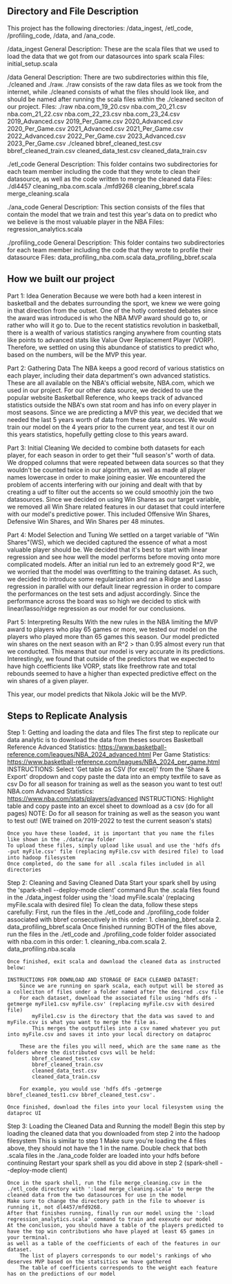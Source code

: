 ## Directory and File Description

This project has the following directories: /data_ingest, /etl_code, /profiling_code, /data, and /ana_code.

/data_ingest
    General Description:
        These are the scala files that we used to load the data that we got from our datasources into spark scala
    Files:
        initial_setup.scala

/data
    General Description:
        There are two subdirectories within this file, ./cleaned and ./raw. ./raw consists of the raw data files as we took from the internet,
        while ./cleaned consists of what the files should look like, and should be named after running the scala files within the ./cleaned seciton 
        of our project. 
    Files:
        ./raw
            nba.com_19_20.csv
            nba.com_20_21.csv
            nba.com_21_22.csv
            nba.com_22_23.csv
            nba.com_23_24.csv
            2019_Advanced.csv
            2019_Per_Game.csv
            2020_Advanced.csv
            2020_Per_Game.csv
            2021_Advanced.csv
            2021_Per_Game.csv
            2022_Advanced.csv
            2022_Per_Game.csv
            2023_Advanced.csv
            2023_Per_Game.csv
        ./cleaned
            bbref_cleaned_test.csv
            bbref_cleaned_train.csv
            cleaned_data_test.csv
            cleaned_data_train.csv
            

./etl_code
    General Description:
        This folder contains two subdirectories for each team member including the code that they wrote to clean their datasource, as well as the code written to merge the cleaned data
    Files:
        ./dl4457
            cleaning_nba.com.scala
        ./mfd9268
            cleaning_bbref.scala
        merge_cleaning.scala


./ana_code
    General Description:
        This section consists of the files that contain the model that we train and test this year's data on to predict who we believe is the most valuable player in the NBA
    Files:
        regression_analytics.scala

./profiling_code
    General Description:
        This folder contains two subdirectories for each team member including the code that they wrote to profile their datasource
    Files:
        data_profiling_nba.com.scala
        data_profiling_bbref.scala


## How we built our project

Part 1: Idea Generation 
    Because we were both had a keen interest in basketball and the debates surrounding the sport, we knew we were going in that direction from the outset. One of the hotly contested debates 
    since the award was introduced is who the NBA MVP award should go to, or rather who will it go to. Due to the recent statistics revolution in basketball, there is a wealth of various statistics 
    ranging anywhere from counting stats like points to advanced stats like Value Over Replacement Player (VORP). Therefore, we settled on using this abundance of statistics to predict who, based on 
    the numbers, will be the MVP this year.

Part 2: Gathering Data
    The NBA keeps a good record of various statistics on each player, including their data department's own advanced statistics. These are all available on the NBA's official website, NBA.com, which we
    used in our project. For our other data source, we decided to use the popular website Basketball Reference, who keeps track of advanced statistics outside the NBA's own stat room and has info on every player 
    in most seasons. Since we are predicting a MVP this year, we decided that we needed the last 5 years worth of data from these data sources. We would train our model on the 4 years prior to the current year, 
    and test it our on this years statistics, hopefully getting close to this years award.

Part 3: Initial Cleaning
    We decided to combine both datasets for each player, for each season in order to get their "full season's" worth of data. We dropped columns that were repeated between data sources so that they wouldn't be counted
    twice in our algorithm, as well as made all player names lowercase in order to make joining easier. We encountered the problem of accents interfering with our joining and dealt with that by creating a udf to filter out 
    the accents so we could smoothly join the two datasources. Since we decided on using Win Shares as our target variable, we removed all Win Share related features in our dataset that could interfere with our model's predictive 
    power. This included Offensive Win Shares, Defensive Win Shares, and Win Shares per 48 minutes. 

Part 4: Model Selection and Tuning
    We settled on a target variable of "Win Shares"(WS), which we decided captured the essence of what a most valuable player should be. We decided that it's best to start with linear regression and see how well the 
    model performs before moving onto more complicated models. After an initial run led to an extremely good R^2, we we worried that the model was overfitting to the training dataset. As such, we decided to introduce some 
    regularization and ran a Ridge and Lasso regression in parallel with our default linear regression in order to compare the performances on the test sets and adjust accordingly. Since the performance across the board was so high 
    we decided to stick with linear/lasso/ridge regression as our model for our conclusions.

Part 5: Interpreting Results
    With the new rules in the NBA limiting the MVP award to players who play 65 games or more, we tested our model on the players who played more than 65 games this season. Our model predicted win shares on the next season with an 
    R^2 > than 0.95 almost every run that we conducted. This means that our model is very accurate in its predictions. Interestingly, we found that outside of the predictors that we expected to have high coefficients like VORP, stats like 
    freethrow rate and total rebounds seemed to have a higher than expected predictive effect on the win shares of a given player.

This year, our model predicts that Nikola Jokic will be the MVP.
    

## Steps to Replicate Analysis

Step 1: Getting and loading the data and files 
    The first step to replicate our data analytic is to download the data from theses sources 
        Basketball Reference
            Advanced Statistics: https://www.basketball-reference.com/leagues/NBA_2024_advanced.html
            Per Game Statistics: https://www.basketball-reference.com/leagues/NBA_2024_per_game.html
            INSTRUCTIONS:
                Select 'Get table as CSV (for excel)' from the 'Share & Export' dropdown and copy paste the data into an empty textfile to save as csv
                Do for all season for training as well as the season you want to test out! 
        NBA.com 
            Advanced Statistics: https://www.nba.com/stats/players/advanced
            INSTRUCTIONS: Highlight table and copy paste into an excel sheet to download as a csv (do for all pages)
        NOTE: Do for all season for training as well as the season you want to test out! (WE trained on 2019-2022 to test the current season's stats)
    
    Once you have these loaded, it is important that you name the files like shown in the ./data/raw folder
    To upload these files, simply upload like usual and use the 'hdfs dfs -put myFile.csv' file (replacing myFile.csv with desired file) to load into hadoop filesystem
    Once completed, do the same for all .scala files included in all directories

Step 2: Cleaning and Saving Cleaned Data 
    Start your spark shell by using the 'spark-shell --deploy-mode client' command
    Run the .scala files found in the ./data_ingest folder using the ':load myFile.scala' (replacing myFile.scala with desired file)
    To clean the data, follow these steps carefully:
        First, run the files in the ./etl_code and ./profiling_code folder associated with bbref consecutively in this order:
            1. cleaning_bbref.scala
            2. data_profiling_bbref.scala
        Once finished running BOTH of the files above, run the files in the ./etl_code and ./profiling_code folder folder associated with nba.com in this order:
            1. cleaning_nba.com.scala
            2. data_profiling.nba.scala
    
    Once finished, exit scala and download the cleaned data as instructed below:

    INSTRUCTIONS FOR DOWNLOAD AND STORAGE OF EACH CLEANED DATASET:
        Since we are running on spark scala, each output will be stored as a colleciton of files under a folder named after the desired .csv file 
        For each dataset, download the associated file using 'hdfs dfs -getmerge myFile1.csv myFile.csv' (replacing myFile.csv with desired file)
            myFile1.csv is the directory that the data was saved to and myFile.csv is what you want to merge the file as.
            This merges the outputfiles into a csv named whatever you put into myFile.csv and saves it into your local directory on dataproc

        These are the files you will need, which are the same name as the folders where the distributed csvs will be held:
            bbref_cleaned_test.csv
            bbref_cleaned_train.csv
            cleaned_data_test.csv
            cleaned_data_train.csv

        For example, you would use 'hdfs dfs -getmerge bbref_cleaned_test1.csv bbref_cleaned_test.csv'.
    
    Once finished, download the files into your local filesystem using the dataproc UI 

Step 3: Loading the Cleaned Data and Running the model!
    Begin this step by loading the cleaned data that you downloaded from step 2 into the hadoop filesystem 
        This is similar to step 1
        Make sure you're loading the 4 files above, they should not have the 1 in the name.
    Double check that both .scala files in the ./ana_code folder are loaded into your hdfs before continuing
    Restart your spark shell as you did above in step 2 (spark-shell --deploy-mode client)

    Once in the spark shell, run the file merge_cleaning.csv in the ./etl_code directory with ':load merge_cleaning.scala' to merge the cleaned data from the two datasources for use in the model
    Make sure to change the directory path in the file to whoever is running it, not dl4457/mfd9268.
    After that finishes running, finally run our model using the ':load regression_analytics.scala' command to train and exexute our model
    At the conclusion, you should have a table of the players predicted to have the top win contributions who have played at least 65 games in your terminal.
    as well as a table of the coefficients of each of the features in our dataset.
        The list of players corresponds to our model's rankings of who deserves MVP based on the statsitics we have gathered 
        The table of coefficients corresponds to the weight each feature has on the predictions of our model 
        
